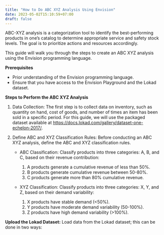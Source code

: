 ```yaml
---
title: "How to Do ABC XYZ Analysis Using Envision"
date: 2023-05-02T15:10:59+07:00
draft: false
---
```


ABC-XYZ analysis is a categorization tool to identify the best-performing products in one’s catalog to determine appropriate service and safety stock levels. The goal is to prioritize actions and resources accordingly.

This guide will walk you through the steps to create an ABC XYZ analysis using the Envision programming language.

**Prerequisites**

- Prior understanding of the Envision programming language.
- Ensure that you have access to the Envision Playground and the Lokad dataset.

**Steps to Perform the ABC XYZ Analysis**

1. Data Collection: The first step is to collect data on inventory, such as quantity on hand, cost of goods, and number of times an item has been sold in a specific period. For this guide, we will use the packaged dataset available at https://docs.lokad.com/gallery/dataset-one-echelon-2017/.

2. Define ABC and XYZ Classification Rules: Before conducting an ABC XYZ analysis, define the ABC and XYZ classification rules.

   - ABC Classification: Classify products into three categories: A, B, and C, based on their revenue contribution:

     1. A products generate a cumulative revenue of less than 50%.
     2. B products generate cumulative revenue between 50-80%.
     3. C products generate more than 80% cumulative revenue.

   - XYZ Classification: Classify products into three categories: X, Y, and Z, based on their demand variability:
     1. X products have stable demand (<50%).
     2. Y products have moderate demand variability (50-100%).
     3. Z products have high demand variability (>100%).

**Upload the Lokad Dataset:** Load data from the Lokad dataset; this can be done in two ways:
